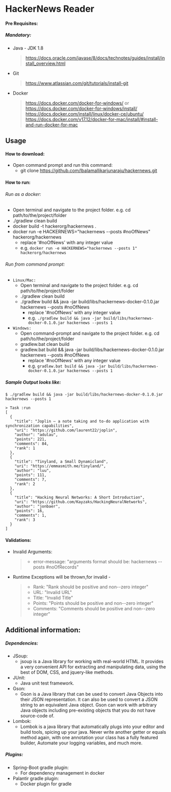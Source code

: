 # HackerNews Reader

#### Pre Requisites:
##### Mandatory:
* Java - JDK 1.8
   > https://docs.oracle.com/javase/8/docs/technotes/guides/install/install_overview.html
* Git
  > https://www.atlassian.com/git/tutorials/install-git
* Docker
  > https://docs.docker.com/docker-for-windows/ or https://docs.docker.com/docker-for-windows/install/
  > https://docs.docker.com/install/linux/docker-ce/ubuntu/
  > https://docs.docker.com/v17.12/docker-for-mac/install/#install-and-run-docker-for-mac

## Usage
#### How to download:
* Open command prompt and run this command:
    * git clone https://github.com/lbalamallikarjunaraju/hackernews.git

#### How to run:
###### Run as a docker:

* Open terminal and navigate to the project folder. e.g. cd path/to/the/project/folder
* ./gradlew clean build
* docker build -t hackerorg/hackernews .
* docker run -e HACKERNEWS="hackernews --posts #noOfNews" hackerorg/hackernews
    * replace '#noOfNews' with any integer value
    * e.g.  ``docker run -e HACKERNEWS="hackernews --posts 1" hackerorg/hackernews``
    
###### Run from command prompt:
* `Linux/Mac:` 
    * Open terminal and navigate to the project folder. e.g. cd path/to/the/project/folder
    * ./gradlew clean build
    * ./gradlew build && java -jar build/libs/hackernews-docker-0.1.0.jar hackernews --posts #noOfNews
        * replace '#noOfNews' with any integer value
        * e.g. ``./gradlew build && java -jar build/libs/hackernews-docker-0.1.0.jar hackernews --posts 1``
* `Windows:`
    * Open command-prompt and navigate to the project folder. e.g. cd path/to/the/project/folder
    * gradlew.bat clean build
    * gradlew.bat build && java -jar build/libs/hackernews-docker-0.1.0.jar hackernews --posts #noOfNews
        * replace '#noOfNews' with any integer value
        * e.g. ``gradlew.bat build && java -jar build/libs/hackernews-docker-0.1.0.jar hackernews --posts 1``

##### Sample Output looks like:
```$json
$ ./gradlew build && java -jar build/libs/hackernews-docker-0.1.0.jar hackernews --posts 1

> Task :run
[
  {
    "title": "Joplin – a note taking and to-do application with synchronization capabilities",
    "uri": "https://github.com/laurent22/joplin",
    "author": "adulau",
    "points": 221,
    "comments": 84,
    "rank": 1
  },
  {
    "title": "Tinyland, a Small Dynamicland",
    "uri": "https://emmasmith.me/tinyland/",
    "author": "luu",
    "points": 111,
    "comments": 7,
    "rank": 2
  },
  {
    "title": "Hacking Neural Networks: A Short Introduction",
    "uri": "https://github.com/Kayzaks/HackingNeuralNetworks",
    "author": "jonbaer",
    "points": 16,
    "comments": 1,
    "rank": 3
  }
]
```
#### Validations:
* Invalid Arguments:
    > * error-message: "arguments format should be: hackernews --posts #noOfRecords"
* Runtime Exceptions will be thrown,for invalid - 
    > * Rank: "Rank should be positive and non--zero integer"
    > * URL: "Invalid URL"
    > * Title: "Invalid Title"
    > * Points: "Points should be positive and non--zero integer"
    > * Comments: "Comments should be positive and non--zero integer"

## Additional information:
##### Dependencies:
* JSoup:
    * jsoup is a Java library for working with real-world HTML. It provides a very convenient API for extracting and manipulating data, using the best of DOM, CSS, and jquery-like methods.
* JUnit:
    * Java unit test framework.
* Gson:
    * Gson is a Java library that can be used to convert Java Objects into their JSON representation. It can also be used to convert a JSON string to an equivalent Java object. Gson can work with arbitrary Java objects including pre-existing objects that you do not have source-code of.
* Lombok:
    * Lombok is a java library that automatically plugs into your editor and build tools, spicing up your java.
      Never write another getter or equals method again, with one annotation your class has a fully featured builder, Automate your logging variables, and much more.

##### Plugins:
* Spring-Boot gradle plugin:
    * For dependency management in docker
* Palantir gradle plugin:
    * Docker plugin for gradle
